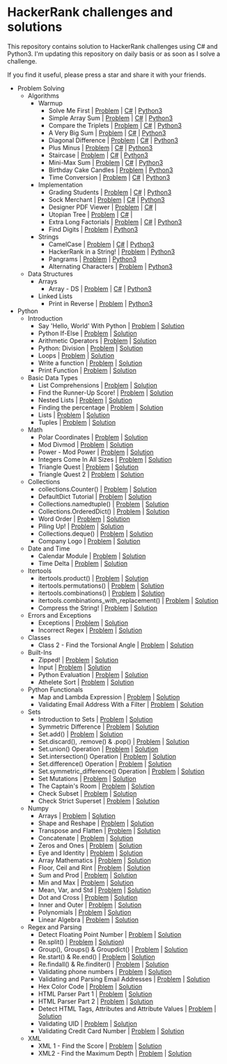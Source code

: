 # HackerRank challenges and solutions

This repository contains solution to HackerRank challenges using C# and Python3. I'm updating this repository on daily basis or as soon as I solve a challenge.

If you find it useful, please press a star and share it with your friends.

- Problem Solving
  - Algorithms
    - Warmup
      - Solve Me First | [Problem](https://www.hackerrank.com/challenges/solve-me-first/problem) | [C#](https://github.com/PrasadHonrao/HackerRank/blob/master/problem-solving/algorithms/warmup/solve-me-first/solve-me-first.cs) | [Python3](https://github.com/PrasadHonrao/HackerRank/blob/master/problem-solving/algorithms/warmup/solve-me-first/solve-me-first.py)
      - Simple Array Sum | [Problem](https://www.hackerrank.com/challenges/simple-array-sum/problem) | [C#](https://github.com/PrasadHonrao/HackerRank/blob/master/problem-solving/algorithms/warmup/simple-array-sum/simple-array-sum.cs) | [Python3](https://github.com/PrasadHonrao/HackerRank/blob/master/problem-solving/algorithms/warmup/simple-array-sum/simple-array-sum.py)
      - Compare the Triplets | [Problem](https://www.hackerrank.com/challenges/compare-the-triplets/problem) | [C#](https://github.com/PrasadHonrao/HackerRank/blob/master/problem-solving/algorithms/warmup/compare-the-triplets/compare-the-triplets.cs) | [Python3](https://github.com/PrasadHonrao/HackerRank/blob/master/problem-solving/algorithms/warmup/compare-the-triplets/compare-the-triplets.py)
      - A Very Big Sum | [Problem](https://www.hackerrank.com/challenges/a-very-big-sum/problem) | [C#](https://github.com/PrasadHonrao/HackerRank/blob/master/problem-solving/algorithms/warmup/a-very-big-sum/a-very-big-sum.cs) | [Python3](https://github.com/PrasadHonrao/HackerRank/blob/master/problem-solving/algorithms/warmup/a-very-big-sum/a-very-big-sum.py)
      - Diagonal Difference | [Problem](https://www.hackerrank.com/challenges/diagonal-difference/problem) | [C#](https://github.com/PrasadHonrao/HackerRank/blob/master/problem-solving/algorithms/warmup/diagonal-difference/diagonal-difference.cs) | [Python3](https://github.com/PrasadHonrao/HackerRank/blob/master/problem-solving/algorithms/warmup/diagonal-difference/diagonal-difference.py)
      - Plus Minus | [Problem](https://www.hackerrank.com/challenges/plus-minus/problem) | [C#](https://github.com/PrasadHonrao/HackerRank/blob/master/problem-solving/algorithms/warmup/plus-minus/plus-minus.cs) | [Python3](https://github.com/PrasadHonrao/HackerRank/blob/master/problem-solving/algorithms/warmup/plus-minus/plus-minus.py)
      - Staircase | [Problem](https://www.hackerrank.com/challenges/staircase/problem) | [C#](https://github.com/PrasadHonrao/HackerRank/blob/master/problem-solving/algorithms/warmup/staircase/staircase.cs) | [Python3](https://github.com/PrasadHonrao/HackerRank/blob/master/problem-solving/algorithms/warmup/staircase/staircase.py)
      - Mini-Max Sum | [Problem](https://www.hackerrank.com/challenges/mini-max-sum/problem) | [C#](https://github.com/PrasadHonrao/HackerRank/blob/master/problem-solving/algorithms/warmup/mini-max-sum/mini-max-sum.cs) | [Python3](https://github.com/PrasadHonrao/HackerRank/blob/master/problem-solving/algorithms/warmup/mini-max-sum/mini-max-sum.py)
      - Birthday Cake Candles | [Problem](https://www.hackerrank.com/challenges/birthday-cake-candles/problem) |  [Python3](https://github.com/PrasadHonrao/HackerRank/blob/master/problem-solving/algorithms/warmup/birthday-cake-candles/birthday-cake-candles.py)
      - Time Conversion | [Problem](https://www.hackerrank.com/challenges/time-conversion/problem) | [C#](https://github.com/PrasadHonrao/HackerRank/blob/master/problem-solving/algorithms/warmup/time-conversion/time-conversion.cs) | [Python3](https://github.com/PrasadHonrao/HackerRank/blob/master/problem-solving/algorithms/warmup/time-conversion/time-conversion.py)
    - Implementation
      - Grading Students | [Problem](https://www.hackerrank.com/challenges/grading/problem) | [C#](https://github.com/PrasadHonrao/HackerRank/blob/master/problem-solving/algorithms/implementation/grading-students/grading-students.cs) | [Python3](https://github.com/PrasadHonrao/HackerRank/blob/master/problem-solving/algorithms/implementation/grading-students/grading-students.py)
      - Sock Merchant | [Problem](https://www.hackerrank.com/challenges/sock-merchant) | [C#](https://github.com/PrasadHonrao/HackerRank/blob/master/problem-solving/algorithms/implementation/sock-merchant/sock-merchant.cs) | [Python3](https://github.com/PrasadHonrao/HackerRank/blob/master/problem-solving/algorithms/implementation/sock-merchant/sock-merchant.py)
      - Designer PDF Viewer | [Problem](https://www.hackerrank.com/challenges/designer-pdf-viewer/problem) | [C#](https://github.com/PrasadHonrao/HackerRank/blob/master/problem-solving/algorithms/implementation/designer-pdf-viewer/designer-pdf-viewer.cs) |
      - Utopian Tree | [Problem](https://www.hackerrank.com/challenges/utopian-tree/problem) | [C#](https://github.com/PrasadHonrao/HackerRank/blob/master/problem-solving/algorithms/implementation/utopian-tree/utopian-tree.cs) |
      - Extra Long Factorials | [Problem](https://www.hackerrank.com/challenges/extra-long-factorials/problem) | [C#](https://github.com/PrasadHonrao/HackerRank/blob/master/problem-solving/algorithms/implementation/extra-long-factorials/extra-log-factorials.cs) | [Python3](https://github.com/PrasadHonrao/HackerRank/blob/master/problem-solving/algorithms/implementation/extra-long-factorials/extra-long-factorials.py)
      - Find Digits | [Problem](https://www.hackerrank.com/challenges/find-digits/problem) | [Python3](https://github.com/PrasadHonrao/HackerRank/blob/master/problem-solving/algorithms/implementation/find-digits/find-digits.py)
    - Strings
      - CamelCase | [Problem](https://www.hackerrank.com/challenges/camelcase/problem) | [C#](https://github.com/PrasadHonrao/HackerRank/blob/master/problem-solving/problem-solving/algorithms/strings/camelcase/camelcase.cs) | [Python3](https://github.com/PrasadHonrao/HackerRank/blob/master/problem-solving/algorithms/strings/camelcase/camelcase.py)
      - HackerRank in a String! | [Problem](https://www.hackerrank.com/challenges/hackerrank-in-a-string/problem) | [Python3](https://github.com/PrasadHonrao/HackerRank/blob/master/problem-solving/algorithms/strings/hackerrank-in-a-string/hackerrank-in-a-string.py)
      - Pangrams | [Problem](https://www.hackerrank.com/challenges/pangrams/problem) | [Python3](https://github.com/PrasadHonrao/HackerRank/blob/master/problem-solving/algorithms/strings/pangrams/pangrams.py)
      - Alternating Characters | [Problem](https://www.hackerrank.com/challenges/alternating-characters/problem) | [Python3](https://github.com/PrasadHonrao/HackerRank/blob/master/problem-solving/algorithms/strings/alternating-characters/alternating-characters.py)
  - Data Structures
    - Arrays
      - Array - DS | [Problem](https://www.hackerrank.com/challenges/arrays-ds/problem) | [C#](https://github.com/PrasadHonrao/HackerRank/blob/master/problem-solving/data-structures/arrays/array-ds/array-ds.cs) | [Python3](https://github.com/PrasadHonrao/HackerRank/blob/master/problem-solving/data-structures/arrays/array-ds/array-ds.py)
    - Linked Lists
      - Print in Reverse | [Problem](https://www.hackerrank.com/challenges/print-the-elements-of-a-linked-list-in-reverse/problem) | [Python3](https://github.com/PrasadHonrao/HackerRank/blob/master/problem-solving/data-structures/linked-lists/print-in-reverse/print-in-reverse.py)
- Python
  - Introduction
    - Say 'Hello, World' With Python | [Problem](https://www.hackerrank.com/challenges/py-hello-world/problem) | [Solution](https://github.com/PrasadHonrao/HackerRank/blob/master/python/introduction/say-hello-world-with-python/say-hello-world-with-python.py)
    - Python If-Else | [Problem](https://www.hackerrank.com/challenges/py-if-else/problem) | [Solution](https://github.com/PrasadHonrao/HackerRank/blob/master/python/introduction/python-if-else/python-if-else.py)
    - Arithmetic Operators | [Problem](https://www.hackerrank.com/challenges/python-arithmetic-operators/problem) | [Solution](https://github.com/PrasadHonrao/HackerRank/blob/master/python/introduction/arithmetic-operators/arithmetic-operators.py)
    - Python: Division | [Problem](https://www.hackerrank.com/challenges/python-division/problem) | [Solution](https://github.com/PrasadHonrao/HackerRank/blob/master/python/introduction/python-division/python-division.py)
    - Loops | [Problem](https://www.hackerrank.com/challenges/python-loops/problem) | [Solution](https://github.com/PrasadHonrao/HackerRank/blob/master/python/introduction/loops/loops.py)
    - Write a function | [Problem](https://www.hackerrank.com/challenges/write-a-function/problem) | [Solution](https://github.com/PrasadHonrao/HackerRank/blob/master/python/introduction/write-a-function/write-a-function.py)
    - Print Function | [Problem](https://www.hackerrank.com/challenges/python-print/problem) | [Solution](https://github.com/PrasadHonrao/HackerRank/blob/master/python/introduction/print-function/print-function.py)
  - Basic Data Types
    - List Comprehensions | [Problem](https://www.hackerrank.com/challenges/list-comprehensions/problem) | [Solution](https://github.com/PrasadHonrao/HackerRank/blob/master/python/basic-data-types/list-comprehensions/list-comprehensions.py)
    - Find the Runner-Up Score! | [Problem](https://www.hackerrank.com/challenges/find-second-maximum-number-in-a-list/problem) | [Solution](https://github.com/PrasadHonrao/HackerRank/blob/master/python/basic-data-types/find-the-runner-up-score/find-the-runner-up-score.py)
    - Nested Lists | [Problem](https://www.hackerrank.com/challenges/nested-list/problem) | [Solution](https://github.com/PrasadHonrao/HackerRank/blob/master/python/basic-data-types/nested-list/nested-list.py)
    - Finding the percentage | [Problem](https://www.hackerrank.com/challenges/finding-the-percentage/problem) | [Solution](https://github.com/PrasadHonrao/HackerRank/blob/master/python/basic-data-types/finding-the-percentage/finding-the-percentage.py)
    - Lists | [Problem](https://www.hackerrank.com/challenges/python-lists/problem) | [Solution](https://github.com/PrasadHonrao/HackerRank/blob/master/python/basic-data-types/lists/lists.py)
    - Tuples | [Problem](https://www.hackerrank.com/challenges/python-tuples/problem) | [Solution](https://github.com/PrasadHonrao/HackerRank/blob/master/python/basic-data-types/tuples/tuples.py)
  - Math
    - Polar Coordinates | [Problem](https://www.hackerrank.com/challenges/polar-coordinates/problem) | [Solution](https://github.com/PrasadHonrao/HackerRank/blob/master/python/math/polar-coordinates/polar-coordinates.py)
    - Mod Divmod | [Problem](https://www.hackerrank.com/challenges/python-mod-divmod/problem) | [Solution](https://github.com/PrasadHonrao/HackerRank/blob/master/python/math/mod-divmod/mod-divmod.py)
    - Power - Mod Power | [Problem](https://www.hackerrank.com/challenges/python-power-mod-power/problem) | [Solution](https://github.com/PrasadHonrao/HackerRank/blob/master/python/math/power-mod-power/power-mod-power.py)
    - Integers Come In All Sizes | [Problem](https://www.hackerrank.com/challenges/python-integers-come-in-all-sizes/problem) | [Solution](https://github.com/PrasadHonrao/HackerRank/blob/master/python/math/integers-come-in-all-sizes/integers-come-in-all-sizes.py)
    - Triangle Quest | [Problem](https://www.hackerrank.com/challenges/python-quest-1/problem) | [Solution](https://github.com/PrasadHonrao/HackerRank/blob/master/python/math/triangle-quest/triangle-quest.py)
    - Triangle Quest 2 | [Problem](https://www.hackerrank.com/challenges/triangle-quest-2/problem) | [Solution](https://github.com/PrasadHonrao/HackerRank/blob/master/python/math/triangle-quest-2/triangle-quest-2.py)
  - Collections
    - collections.Counter() | [Problem](https://www.hackerrank.com/challenges/collections-counter/problem) | [Solution](https://github.com/PrasadHonrao/HackerRank/blob/master/python/collections/collections-counter/collections-counter.py)
    - DefaultDict Tutorial | [Problem](https://www.hackerrank.com/challenges/defaultdict-tutorial/problem) | [Solution](https://github.com/PrasadHonrao/HackerRank/blob/master/python/collections/defaultdict-tutorial/defaultdict-tutorial.py)
    - Collections.namedtuple() | [Problem](https://www.hackerrank.com/challenges/py-collections-namedtuple/problem) | [Solution](https://github.com/PrasadHonrao/HackerRank/blob/master/python/collections/collections-namedtuple/collections-namedtuple.py)
    - Collections.OrderedDict() | [Problem](https://www.hackerrank.com/challenges/py-collections-ordereddict/problem) | [Solution](https://github.com/PrasadHonrao/HackerRank/blob/master/python/collections/collections-ordereddict/collections-ordereddict.py)
    - Word Order | [Problem](https://www.hackerrank.com/challenges/word-order/problem) | [Solution](https://github.com/PrasadHonrao/HackerRank/blob/master/python/collections/word-order/word-order.py)
    - Piling Up! | [Problem](https://www.hackerrank.com/challenges/piling-up/problem) | [Solution](https://github.com/PrasadHonrao/HackerRank/blob/master/python/collections/piling-up/piling-up.py)
    - Collections.deque() | [Problem](https://www.hackerrank.com/challenges/py-collections-deque/problem) | [Solution](https://github.com/PrasadHonrao/HackerRank/blob/master/python/collections/collections-deque/collections-deque.py)
    - Company Logo | [Problem](https://www.hackerrank.com/challenges/most-commons/problem) | [Solution](https://github.com/PrasadHonrao/HackerRank/blob/master/python/collections/company-logo/company-logo.py)
  - Date and Time
    - Calendar Module | [Problem](https://www.hackerrank.com/challenges/calendar-module/problem) | [Solution](https://github.com/PrasadHonrao/HackerRank/blob/master/python/date-and-time/calendar-module/calendar-module.py)
    - Time Delta | [Problem](https://www.hackerrank.com/challenges/python-time-delta/problem) | [Solution](https://github.com/PrasadHonrao/HackerRank/blob/master/python/date-and-time/time-delta/time-delta.py)
  - Itertools
    - itertools.product() | [Problem](https://www.hackerrank.com/challenges/itertools-product/submissions/code/49172373) | [Solution](https://github.com/PrasadHonrao/HackerRank/blob/master/python/itertools/itertools-product/itertools-product.py)
    - itertools.permutations() | [Problem](https://www.hackerrank.com/challenges/itertools-permutations/problem) | [Solution](https://github.com/PrasadHonrao/HackerRank/blob/master/python/itertools/itertools-permutations/itertools-permutations.py)
    - itertools.combinations() | [Problem](https://www.hackerrank.com/challenges/itertools-combinations/problem) | [Solution](https://github.com/PrasadHonrao/HackerRank/blob/master/python/itertools/itertools-combinations/itertools-combinations.py)
    - itertools.combinations_with_replacement() | [Problem](https://www.hackerrank.com/challenges/itertools-combinations-with-replacement/problem) | [Solution](https://github.com/PrasadHonrao/HackerRank/blob/master/python/itertools/itertools-combinations-with-replacement/itertools-combinations-with-replacement.py)
    - Compress the String! | [Problem](https://www.hackerrank.com/challenges/compress-the-string/problem) | [Solution](https://github.com/PrasadHonrao/HackerRank/blob/master/python/itertools/compress-the-string/compress-the-string.py)
  - Errors and Exceptions
    - Exceptions | [Problem](https://www.hackerrank.com/challenges/exceptions/problem) | [Solution](https://github.com/PrasadHonrao/HackerRank/blob/master/python/errors-and-exceptions/exceptions/exceptions.py) 
    - Incorrect Regex | [Problem](https://www.hackerrank.com/challenges/incorrect-regex/problem) | [Solution](https://github.com/PrasadHonrao/HackerRank/blob/master/python/errors-and-exceptions/incorrect-regex/incorrect-regex.py) 
  - Classes
    - Class 2 - Find the Torsional Angle | [Problem](https://www.hackerrank.com/challenges/class-2-find-the-torsional-angle/problem) | [Solution](https://github.com/PrasadHonrao/HackerRank/blob/master/python/classes/class-2-find-the-torsional-angle/class-2-find-the-torsional-angle.py)
  - Built-Ins
    - Zipped! | [Problem](https://www.hackerrank.com/challenges/zipped/problem) | [Solution](https://github.com/PrasadHonrao/HackerRank/blob/master/python/built-ins/zipped/zipped.py)
    - Input | [Problem](https://www.hackerrank.com/challenges/input/problem) | [Solution](https://github.com/PrasadHonrao/HackerRank/blob/master/python/built-ins/input/input.py)
    - Python Evaluation | [Problem](https://www.hackerrank.com/challenges/python-eval/problem) | [Solution](https://github.com/PrasadHonrao/HackerRank/blob/master/python/built-ins/python-evaluation/python-evaluation.py)
    - Athelete Sort | [Problem](https://www.hackerrank.com/challenges/python-sort-sort/problem) | [Solution](https://github.com/PrasadHonrao/HackerRank/blob/master/python/built-ins/athelete-sort/athelete-sort.py)
  - Python Functionals
    - Map and Lambda Expression | [Problem](https://www.hackerrank.com/challenges/map-and-lambda-expression/problem) | [Solution](https://github.com/PrasadHonrao/HackerRank/blob/master/python/pythong-functionals/map-and-lambda-expression/map-and-lambda-expression.py)
    - Validating Email Address With a Filter | [Problem](https://www.hackerrank.com/challenges/validate-list-of-email-address-with-filter/problem) | [Solution](https://github.com/PrasadHonrao/HackerRank/blob/master/python/pythong-functionals/validating-email-address-with-a-filter/validating-email-address-with-a-filter.py)
  - Sets
    - Introduction to Sets | [Problem](https://www.hackerrank.com/challenges/py-introduction-to-sets/problem) | [Solution](https://github.com/PrasadHonrao/HackerRank/blob/master/python/sets/introduction-to-sets/introduction-to-sets.py)
    - Symmetric Difference | [Problem](https://www.hackerrank.com/challenges/symmetric-difference/problem) | [Solution](https://github.com/PrasadHonrao/HackerRank/blob/master/python/sets/symmetric-difference/symmetric-difference.py)
    - Set.add() | [Problem](https://www.hackerrank.com/challenges/py-set-add/problem) | [Solution](https://github.com/PrasadHonrao/HackerRank/blob/master/python/sets/set-add/set-add.py)
    - Set.discard(), .remove() & .pop() | [Problem](https://www.hackerrank.com/challenges/py-set-discard-remove-pop/problem) | [Solution](https://github.com/PrasadHonrao/HackerRank/blob/master/python/sets/set-discard-remove-pop/set-discard-remove-pop.py)
    - Set.union() Operation | [Problem](https://www.hackerrank.com/challenges/py-set-union/problem) | [Solution](https://github.com/PrasadHonrao/HackerRank/blob/master/python/sets/set-union-operation/set-union-operation.py)
    - Set.intersection() Operation | [Problem](https://www.hackerrank.com/challenges/py-set-intersection-operation/problem) | [Solution](https://github.com/PrasadHonrao/HackerRank/blob/master/python/sets/set-intersection-operation/set-intersection-operation.py)
    - Set.difference() Operation | [Problem](https://www.hackerrank.com/challenges/py-set-difference-operation/problem) | [Solution](https://github.com/PrasadHonrao/HackerRank/blob/master/python/sets/set-difference-operation/set-difference-operation.py)
    - Set.symmetric_difference() Operation | [Problem](https://www.hackerrank.com/challenges/py-set-symmetric-difference-operation/problem) | [Solution](https://github.com/PrasadHonrao/HackerRank/blob/master/python/sets/set-symmetric-difference-operation/set-symmetric-difference-operation.py)
    - Set Mutations | [Problem](https://www.hackerrank.com/challenges/py-set-mutations/problem) | [Solution](https://github.com/PrasadHonrao/HackerRank/blob/master/python/sets/set-mutations/set-mutations.py)
    - The Captain's Room | [Problem](https://www.hackerrank.com/challenges/py-the-captains-room/problem) | [Solution](https://github.com/PrasadHonrao/HackerRank/blob/master/python/sets/the-captains-room/the-captains-room.py)
    - Check Subset | [Problem](https://www.hackerrank.com/challenges/py-check-subset/problem) | [Solution](https://github.com/PrasadHonrao/HackerRank/blob/master/python/sets/check-subset/check-subset.py)
    - Check Strict Superset | [Problem](https://www.hackerrank.com/challenges/py-check-strict-superset/problem) | [Solution](https://github.com/PrasadHonrao/HackerRank/blob/master/python/sets/check-strict-superset/check-strict-superset.py)
  - Numpy
    - Arrays | [Problem](https://www.hackerrank.com/challenges/np-arrays/problem) | [Solution](https://github.com/PrasadHonrao/HackerRank/blob/master/python/numpy/arrays/arrays.py)
    - Shape and Reshape | [Problem](https://www.hackerrank.com/challenges/np-shape-reshape/problem) | [Solution](https://github.com/PrasadHonrao/HackerRank/blob/master/python/numpy/shape-and-reshape/shape-and-reshape.py)
    - Transpose and Flatten | [Problem](https://www.hackerrank.com/challenges/np-transpose-and-flatten/problem) | [Solution](https://github.com/PrasadHonrao/HackerRank/blob/master/python/numpy/transpose-and-flatten/transpose-and-flatten.py)
    - Concatenate | [Problem](https://www.hackerrank.com/challenges/np-concatenate/problem) | [Solution](https://github.com/PrasadHonrao/HackerRank/blob/master/python/numpy/concatenate/concatenate.py)
    - Zeros and Ones | [Problem](https://www.hackerrank.com/challenges/np-zeros-and-ones/problem) | [Solution](https://github.com/PrasadHonrao/HackerRank/blob/master/python/numpy/zeros-and-ones/zeros-and-ones.py)
    - Eye and Identity | [Problem](https://www.hackerrank.com/challenges/np-eye-and-identity/problem) | [Solution](https://github.com/PrasadHonrao/HackerRank/blob/master/python/numpy/eye-and-identity/eye-and-identity.py)
    - Array Mathematics | [Problem](https://www.hackerrank.com/challenges/np-array-mathematics/problem) | [Solution](https://github.com/PrasadHonrao/HackerRank/blob/master/python/numpy/array-mathematics/array-mathematics.py)
    - Floor, Ceil and Rint | [Problem](https://www.hackerrank.com/challenges/floor-ceil-and-rint/problem) | [Solution](https://github.com/PrasadHonrao/HackerRank/blob/master/python/numpy/floor-ceil-and-rint/floor-ceil-and-rint.py)
    - Sum and Prod | [Problem](https://www.hackerrank.com/challenges/np-sum-and-prod/problem) | [Solution](https://github.com/PrasadHonrao/HackerRank/blob/master/python/numpy/sum-and-prodsum-and-prod.py)
    - Min and Max | [Problem](https://www.hackerrank.com/challenges/np-min-and-max/problem) | [Solution](https://github.com/PrasadHonrao/HackerRank/blob/master/python/numpy/min-and-max/min-and-max.py)
    - Mean, Var, and Std | [Problem](https://www.hackerrank.com/challenges/np-mean-var-and-std/problem) | [Solution](https://github.com/PrasadHonrao/HackerRank/blob/master/python/numpy/mean-var-and-std/mean-var-and-std.py)
    - Dot and Cross | [Problem](https://www.hackerrank.com/challenges/np-dot-and-cross/problem) | [Solution](https://github.com/PrasadHonrao/HackerRank/blob/master/python/numpy/dot-and-cross/dot-and-cross.py)
    - Inner and Outer | [Problem](https://www.hackerrank.com/challenges/np-inner-and-outer/problem) | [Solution](https://github.com/PrasadHonrao/HackerRank/blob/master/python/numpy/inner-and-outer/inner-and-outer.py)
    - Polynomials | [Problem](https://www.hackerrank.com/challenges/np-polynomials/problem) | [Solution](https://github.com/PrasadHonrao/HackerRank/blob/master/python/numpy/polynomials/polynomials.py)
    - Linear Algebra | [Problem](https://www.hackerrank.com/challenges/np-linear-algebra/problem) | [Solution](https://github.com/PrasadHonrao/HackerRank/blob/master/python/numpy/linear-algebra/linear-algebra.py)
  - Regex and Parsing
    - Detect Floating Point Number | [Problem](https://www.hackerrank.com/challenges/introduction-to-regex/problem) | [Solution](https://github.com/PrasadHonrao/HackerRank/blob/master/python/regex-and-parsing/detect-floating-point-number/detect-floating-point-number.py)
    - Re.split() | [Problem](https://www.hackerrank.com/challenges/re-split/problem) | [Solution](https://github.com/PrasadHonrao/HackerRank/blob/master/python/regex-and-parsing/re-split/re-split.py))
    - Group(), Groups() & Groupdict() | [Problem](https://www.hackerrank.com/challenges/re-group-groups/problem) | [Solution](https://github.com/PrasadHonrao/HackerRank/blob/master/python/regex-and-parsing/group-groups-groupdict/group-groups-groupdict.py)
    - Re.start() & Re.end() | [Problem](https://www.hackerrank.com/challenges/re-start-re-end/problem) | [Solution](https://github.com/PrasadHonrao/HackerRank/blob/master/python/regex-and-parsing/re-start-re-end/re-start-re-end.py)
    - Re.findall() & Re.finditer() | [Problem](https://www.hackerrank.com/challenges/re-findall-re-finditer/problem) | [Solution](https://github.com/PrasadHonrao/HackerRank/blob/master/python/regex-and-parsing/re-findall-re-finditer/re-findall-re-finditer.py)
    - Validating phone numbers | [Problem](https://www.hackerrank.com/challenges/validating-the-phone-number/problem) | [Solution](https://github.com/PrasadHonrao/HackerRank/blob/master/python/regex-and-parsing/validating-phone-numbers/validating-phone-numbers.py)
    - Validating and Parsing Email Addresses | [Problem](https://www.hackerrank.com/challenges/validating-named-email-addresses/problem) | [Solution](https://github.com/PrasadHonrao/HackerRank/blob/master/python/regex-and-parsing/validating-and-parsing-email-addresses/validating-and-parsing-email-addresses.py)
    - Hex Color Code | [Problem](https://www.hackerrank.com/challenges/hex-color-code/problem) | [Solution](https://github.com/PrasadHonrao/HackerRank/blob/master/python/regex-and-parsing/hex-color-code/hex-color-code.py)
    - HTML Parser Part 1 | [Problem](https://www.hackerrank.com/challenges/html-parser-part-1/problem) | [Solution](https://github.com/PrasadHonrao/HackerRank/blob/master/python/regex-and-parsing/html-parser-part-1/html-parser-part-1.py)
    - HTML Parser Part 2 | [Problem](https://www.hackerrank.com/challenges/html-parser-part-2/problem) | [Solution](https://github.com/PrasadHonrao/HackerRank/blob/master/python/regex-and-parsing/html-parser-part-2/html-parser-part-2.py)
    - Detect HTML Tags, Attributes and Attribute Values | [Problem](https://www.hackerrank.com/challenges/detect-html-tags-attributes-and-attribute-values/problem) | [Solution](https://github.com/PrasadHonrao/HackerRank/blob/master/python/regex-and-parsing/detect-html-tags-attributes-and-attribute-values/detect-html-tags-attributes-and-attribute-values.py)
    - Validating UID | [Problem](https://www.hackerrank.com/challenges/validating-uid/problem) | [Solution](https://github.com/PrasadHonrao/HackerRank/blob/master/python/regex-and-parsing/validating-uid/validating-uid.py)
    - Validating Credit Card Number | [Problem](https://www.hackerrank.com/challenges/validating-credit-card-number/problem) | [Solution](https://github.com/PrasadHonrao/HackerRank/blob/master/python/regex-and-parsing/validating-credit-card-number/validating-credit-card-number.py)
  - XML
    - XML 1 - Find the Score | [Problem](https://www.hackerrank.com/challenges/xml-1-find-the-score/problem) | [Solution](https://github.com/PrasadHonrao/HackerRank/blob/master/python/xml/xml-1-find-the-score/xml-1-find-the-score.py)
    - XML2 - Find the Maximum Depth | [Problem](https://www.hackerrank.com/challenges/xml2-find-the-maximum-depth/problem) | [Solution](https://github.com/PrasadHonrao/HackerRank/blob/master/python/xml/xml2-find-the-maximum-depth/xml2-find-the-maximum-depth.py)